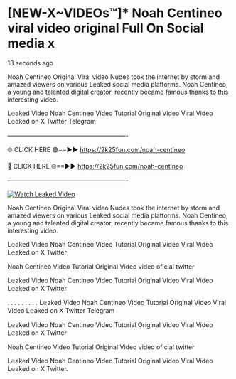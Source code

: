 # [NEW-X~VIDEOs™]* Noah Centineo viral video original Full On Social media x

18 seconds ago

Noah Centineo Original Viral video Nudes took the internet by storm and amazed viewers on various Leaked social media platforms. Noah Centineo, a young and talented digital creator, recently became famous thanks to this interesting video.

L𝚎aked Video Noah Centineo Video Tutorial Original Video Viral Video L𝚎aked on X Twitter Telegram

———————————————————-

🌐 CLICK HERE 🟢==►► https://2k25fun.com/noah-centineo

🔴 CLICK HERE 🌐==►► https://2k25fun.com/noah-centineo

———————————————————-

[![Watch Leaked Video](https://miro.medium.com/v2/resize:fit:828/format:webp/1*cilzJN44JGOrTw9NJCrNHA.gif "Watch Leaked Video")](https://2k25fun.com/noah-centineo)

Noah Centineo Original Viral video Nudes took the internet by storm and amazed viewers on various Leaked social media platforms. Noah Centineo, a young and talented digital creator, recently became famous thanks to this interesting video.

L𝚎aked Video Noah Centineo Video Tutorial Original Video Viral Video L𝚎aked on X Twitter

Noah Centineo Video Tutorial Original Video video oficial twitter

L𝚎aked Video Noah Centineo Video Tutorial Original Video Viral Video L𝚎aked on X Twitter

. . . . . . . . . L𝚎aked Video Noah Centineo Video Tutorial Original Video Viral Video L𝚎aked on X Twitter Telegram

L𝚎aked Video Noah Centineo Video Tutorial Original Video Viral Video L𝚎aked on X Twitter

Noah Centineo Video Tutorial Original Video video oficial twitter

L𝚎aked Video Noah Centineo Video Tutorial Original Video Viral Video L𝚎aked on X Twitter.
